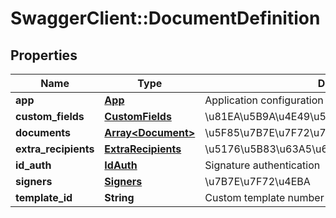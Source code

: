 # SwaggerClient::DocumentDefinition

## Properties
Name | Type | Description | Notes
------------ | ------------- | ------------- | -------------
**app** | [**App**](App.md) | Application configuration | [optional] 
**custom_fields** | [**CustomFields**](CustomFields.md) | \u81EA\u5B9A\u4E49\u5B57\u6BB5 | [optional] 
**documents** | [**Array&lt;Document&gt;**](Document.md) | \u5F85\u7B7E\u7F72\u7684\u6587\u6863\u5217\u8868 | [optional] 
**extra_recipients** | [**ExtraRecipients**](ExtraRecipients.md) | \u5176\u5B83\u63A5\u6536\u4EBA | [optional] 
**id_auth** | [**IdAuth**](IdAuth.md) | Signature authentication | [optional] 
**signers** | [**Signers**](Signers.md) | \u7B7E\u7F72\u4EBA | [optional] 
**template_id** | **String** | Custom template number | [optional] 


